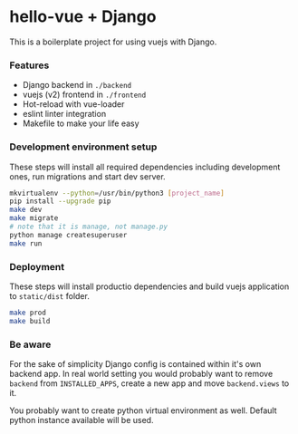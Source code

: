 # hello-vue + Django

This is a boilerplate project for using vuejs with Django.

### Features

* Django backend in `./backend`
* vuejs (v2) frontend in `./frontend`
* Hot-reload with vue-loader
* eslint linter integration
* Makefile to make your life easy


### Development environment setup

These steps will install all required dependencies including development ones, run migrations and start dev server.

```bash
mkvirtualenv --python=/usr/bin/python3 [project_name]
pip install --upgrade pip
make dev
make migrate
# note that it is manage, not manage.py
python manage createsuperuser
make run
```

### Deployment

These steps will install productio dependencies and build vuejs application to `static/dist` folder.

```bash
make prod
make build
```

### Be aware

For the sake of simplicity Django config is contained within it's own backend app. In real world setting you would
probably want to remove `backend` from `INSTALLED_APPS`, create a new app and move `backend.views` to it.

You probably want to create python virtual environment as well. Default python instance available will be used.
